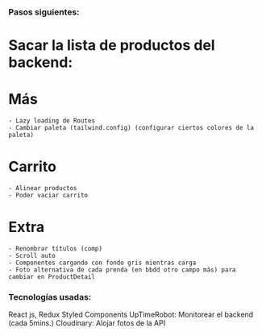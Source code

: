 ### Pasos siguientes:

# Sacar la lista de productos del backend:

# Más

    - Lazy loading de Routes
    - Cambiar paleta (tailwind.config) (configurar ciertos colores de la paleta)

# Carrito

    - Alinear productos
    - Poder vaciar carrito

# Extra

    - Renombrar títulos (comp)
    - Scroll auto
    - Componentes cargando con fondo gris mientras carga
    - Foto alternativa de cada prenda (en bbdd otro campo más) para cambiar en ProductDetail

### Tecnologías usadas:

React js, Redux
Styled Components
UpTimeRobot: Monitorear el backend (cada 5mins.)
Cloudinary: Alojar fotos de la API
